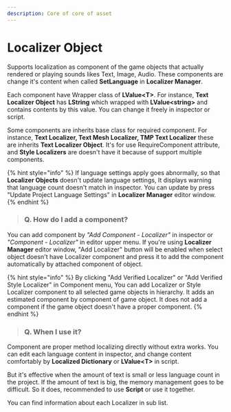 ```yaml
---
description: Core of core of asset
---
```


# Localizer Object

Supports localization as component of the game objects that actually rendered or playing sounds likes Text, Image, Audio. These components are change it's content when called **SetLanguage** in **Localizer Manager**.

Each component have Wrapper class of **LValue&lt;T&gt;**. For instance, **Text Localizer Object** has **LString** which wrapped with **LValue&lt;string&gt;** and contains contents by this value. You can change it freely in inspector or script.

Some components are inherits base class for required component. For instance, **Text Localizer, Text Mesh Localizer, TMP Text Localizer** these are inherits **Text Localizer Object**. It's for use RequireComponent attribute, and **Style Localizers** are doesn't have it because of support multiple components.

{% hint style="info" %}
If language settings apply goes abnormally, so that **Localizer Objects** doesn't update language settings, It displays warning that language count doesn't match in inspector. You can update by press "Update Project Language Settings" in **Localizer Manager** editor window.
{% endhint %}



> ### Q. How do I add a component?

You can add component by _"Add Component - Localizer"_ in inspector or _"Component - Localizer"_ in editor upper menu. If you're using **Localizer Manager** editor window, "Add Localizer" button will be enabled when select object doesn't have Localizer component and press it to add the component automatically by attached component of object.

{% hint style="info" %}
By clicking "Add Verified Localizer" or "Add Verified Style Localizer" in Component menu, You can add Localizer or Style Localizer component to all selected game objects in hierarchy. It adds an estimated component by component of game object. It does not add a component if the game object doesn't have a proper component.
{% endhint %}



> ### Q. When I use it?

Component are proper method localizing directly without extra works. You can edit each language content in inspector, and change content comfortably by **Localized Dictionary** or **LValue&lt;T&gt;** in script.

But it's effective when the amount of text is small or less language count in the project. If the amount of text is big, the memory management goes to be difficult. So it does, recommended to use **Script** or use it together.

You can find information about each Localizer in sub list. 

